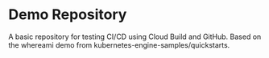 # Demo Repository

A basic repository for testing CI/CD using Cloud Build and GitHub. 
Based on the whereami demo from kubernetes-engine-samples/quickstarts.
